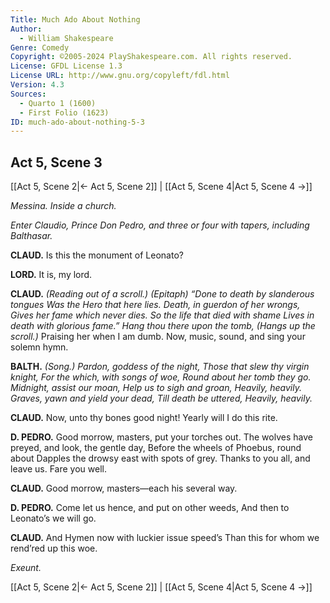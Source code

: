 ```yaml
---
Title: Much Ado About Nothing
Author: 
  - William Shakespeare
Genre: Comedy
Copyright: ©2005-2024 PlayShakespeare.com. All rights reserved.
License: GFDL License 1.3
License URL: http://www.gnu.org/copyleft/fdl.html
Version: 4.3
Sources:
  - Quarto 1 (1600)
  - First Folio (1623)
ID: much-ado-about-nothing-5-3
---
```


## Act 5, Scene 3
[[Act 5, Scene 2|← Act 5, Scene 2]] | [[Act 5, Scene 4|Act 5, Scene 4 →]]

*Messina. Inside a church.*

*Enter Claudio, Prince Don Pedro, and three or four with tapers, including Balthasar.*

**CLAUD.**
Is this the monument of Leonato?

**LORD.**
It is, my lord.

**CLAUD.**
*(Reading out of a scroll.)*
*(Epitaph)*
*“Done to death by slanderous tongues*
*Was the Hero that here lies.*
*Death, in guerdon of her wrongs,*
*Gives her fame which never dies.*
*So the life that died with shame*
*Lives in death with glorious fame.”*
*Hang thou there upon the tomb,*
*(Hangs up the scroll.)*
Praising her when I am dumb.
Now, music, sound, and sing your solemn hymn.

**BALTH.**
*(Song.)*
*Pardon, goddess of the night,*
*Those that slew thy virgin knight,*
*For the which, with songs of woe,*
*Round about her tomb they go.*
*Midnight, assist our moan,*
*Help us to sigh and groan,*
*Heavily, heavily.*
*Graves, yawn and yield your dead,*
*Till death be uttered,*
*Heavily, heavily.*

**CLAUD.**
Now, unto thy bones good night!
Yearly will I do this rite.

**D. PEDRO.**
Good morrow, masters, put your torches out.
The wolves have preyed, and look, the gentle day,
Before the wheels of Phoebus, round about
Dapples the drowsy east with spots of grey.
Thanks to you all, and leave us. Fare you well.

**CLAUD.**
Good morrow, masters—each his several way.

**D. PEDRO.**
Come let us hence, and put on other weeds,
And then to Leonato’s we will go.

**CLAUD.**
And Hymen now with luckier issue speed’s
Than this for whom we rend’red up this woe.

*Exeunt.*

[[Act 5, Scene 2|← Act 5, Scene 2]] | [[Act 5, Scene 4|Act 5, Scene 4 →]]